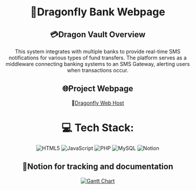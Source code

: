 <div align="center">

# 🚀Dragonfly Bank Webpage

## 💳Dragon Vault Overview

This system integrates with multiple banks to provide real-time SMS notifications for various types of fund transfers. The platform serves as a middleware connecting banking systems to an SMS Gateway, alerting users when transactions occur.

## 🌐Project Webpage

📌[Dragonfly Web Host](https://darkgray-goshawk-731405.hostingersite.com/)

# 💻 Tech Stack:

![HTML5](https://img.shields.io/badge/html5-%23E34F26.svg?style=flat&logo=html5&logoColor=white) ![JavaScript](https://img.shields.io/badge/javascript-%23323330.svg?style=flat&logo=javascript&logoColor=%23F7DF1E) ![PHP](https://img.shields.io/badge/php-%23777BB4.svg?style=flat&logo=php&logoColor=white) ![MySQL](https://img.shields.io/badge/mysql-4479A1.svg?style=flat&logo=mysql&logoColor=white) ![Notion](https://img.shields.io/badge/Notion-%23000000.svg?style=flat&logo=notion&logoColor=white)

## 📝Notion for tracking and documentation

[![Gantt Chart](https://img.shields.io/badge/Gantt%20Chart-000000?style=flat&logo=notion&logoColor=white)]()

</div>
